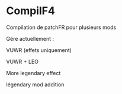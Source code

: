 # CompilF4
Compilation de patchFR pour plusieurs mods 

Gére actuellement : 

VUWR (effets uniquement) 

VUWR + LEO

More legendary effect

légendary mod addition
